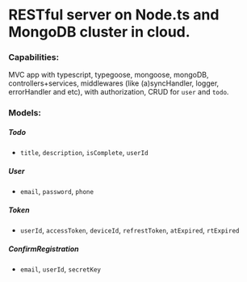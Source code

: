 # RESTful server on Node.ts and MongoDB cluster in cloud.
### Capabilities:
  MVC app with typescript, typegoose, mongoose, mongoDB, controllers+services, middlewares (like (a)syncHandler, logger, errorHandler and etc), with authorization, 
  CRUD for `user` and `todo`.
### Models:
##### Todo
* `title`, `description`, `isComplete`, `userId`
##### User
* `email`, `password`, `phone`
##### Token
* `userId`, `accessToken`, `deviceId`, `refrestToken`, `atExpired`, `rtExpired`
##### ConfirmRegistration
* `email`, `userId`, `secretKey`
